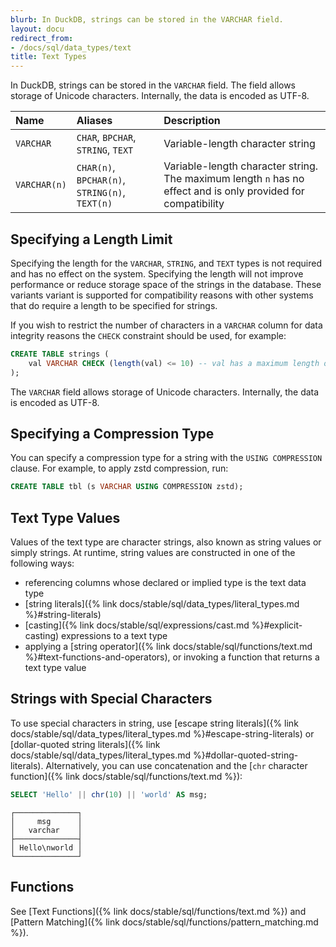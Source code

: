 ```yaml
---
blurb: In DuckDB, strings can be stored in the VARCHAR field.
layout: docu
redirect_from:
- /docs/sql/data_types/text
title: Text Types
---
```


In DuckDB, strings can be stored in the `VARCHAR` field.
The field allows storage of Unicode characters. Internally, the data is encoded as UTF-8.

| Name | Aliases | Description |
|:---|:---|:---|
| `VARCHAR` | `CHAR`, `BPCHAR`, `STRING`, `TEXT` | Variable-length character string |
| `VARCHAR(n)` | `CHAR(n)`, `BPCHAR(n)`, `STRING(n)`, `TEXT(n)` | Variable-length character string. The maximum length `n` has no effect and is only provided for compatibility |

## Specifying a Length Limit

Specifying the length for the `VARCHAR`, `STRING`, and `TEXT` types is not required and has no effect on the system. Specifying the length will not improve performance or reduce storage space of the strings in the database. These variants variant is supported for compatibility reasons with other systems that do require a length to be specified for strings.

If you wish to restrict the number of characters in a `VARCHAR` column for data integrity reasons the `CHECK` constraint should be used, for example:

```sql
CREATE TABLE strings (
    val VARCHAR CHECK (length(val) <= 10) -- val has a maximum length of 10
);
```

The `VARCHAR` field allows storage of Unicode characters. Internally, the data is encoded as UTF-8.

## Specifying a Compression Type

You can specify a compression type for a string with the `USING COMPRESSION` clause.
For example, to apply zstd compression, run:

```sql
CREATE TABLE tbl (s VARCHAR USING COMPRESSION zstd);
```

## Text Type Values

Values of the text type are character strings, also known as string values or simply strings. At runtime, string values are constructed in one of the following ways:

* referencing columns whose declared or implied type is the text data type
* [string literals]({% link docs/stable/sql/data_types/literal_types.md %}#string-literals)
* [casting]({% link docs/stable/sql/expressions/cast.md %}#explicit-casting) expressions to a text type
* applying a [string operator]({% link docs/stable/sql/functions/text.md %}#text-functions-and-operators), or invoking a function that returns a text type value

## Strings with Special Characters

To use special characters in string, use [escape string literals]({% link docs/stable/sql/data_types/literal_types.md %}#escape-string-literals) or [dollar-quoted string literals]({% link docs/stable/sql/data_types/literal_types.md %}#dollar-quoted-string-literals). Alternatively, you can use concatenation and the [`chr` character function]({% link docs/stable/sql/functions/text.md %}):

```sql
SELECT 'Hello' || chr(10) || 'world' AS msg;
```

```text
┌──────────────┐
│     msg      │
│   varchar    │
├──────────────┤
│ Hello\nworld │
└──────────────┘
```

## Functions

See [Text Functions]({% link docs/stable/sql/functions/text.md %}) and [Pattern Matching]({% link docs/stable/sql/functions/pattern_matching.md %}).
